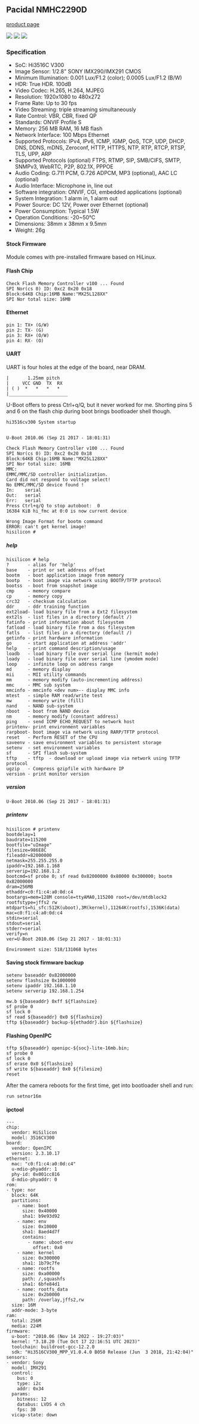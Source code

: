 Pacidal NMHC2290D
-----------------
[product page](http://www.pacidal.com/H.265_IP_camera_module_1080p_Sony_IMX290_NMHC2290D.html)

![](pix/NMHC2290D-front.jpg)
![](pix/NMHC2290D-back.jpg)
![](pix/NMHC2290D-pins.jpg)

### Specification

- SoC: Hi3516C V300
- Image Sensor: 1/2.8" SONY IMX290/IMX291 CMOS
- Minimum Illumination: 0.001 Lux/F1.2 (color); 0.0005 Lux/F1.2 (B/W)
- HDR: True HDR. 100dB
- Video Codec: H.265, H.264, MJPEG
- Resolution: 1920x1080 to 480x272
- Frame Rate: Up to 30 fps
- Video Streaming: triple streaming simultaneously
- Rate Control: VBR, CBR, fixed QP
- Standards: ONVIF Profile S
- Memory: 256 MB RAM, 16 MB flash
- Network Interface: 100 Mbps Ethernet
- Supported Protocols: IPv4, IPv6, ICMP, IGMP, QoS, TCP, UDP, DHCP, DNS, DDNS, mDNS, Zeroconf, HTTP, HTTPS, NTP, RTP, RTCP, RTSP, TLS, UPP, ARP
- Supported Protocols (optional) FTPS, RTMP, SIP, SMB/CIFS, SMTP, SNMPv3, WebRTC, P2P, 802.1X, PPPOE
- Audio Coding: G.711 PCM, G.726 ADPCM, MP3 (optional), AAC LC (optional)
- Audio Interface: Microphone in, line out
- Software integration: ONVIF, CGI, embedded applications (optional)
- System Integration: 1 alarm in, 1 alarm out
- Power Source: DC 12V, Power over Ethernet (optional)
- Power Consumption: Typical 1.5W
- Operation Conditions: -20~50°C
- Dimensions: 38mm x 38mm x 9.5mm
- Weight: 26g

#### Stock Firmware

Module comes with pre-installed firmware based on HiLinux.

#### Flash Chip

```
Check Flash Memory Controller v100 ... Found
SPI Nor(cs 0) ID: 0xc2 0x20 0x18
Block:64KB Chip:16MB Name:"MX25L128XX"
SPI Nor total size: 16MB
```

#### Ethernet

```
pin 1: TX+ (G/W)
pin 2: TX- (G)
pin 3: RX+ (O/W)
pin 4: RX- (O)
```

####  UART

UART is four holes at the edge of the board, near DRAM.

```
|       1.25mm pitch
|     VCC GND  TX  RX
| ( )  *   *   *   *
|______________________
```

U-Boot offers to press Ctrl+q/Q, but it never worked for me.
Shorting pins 5 and 6 on the flash chip during boot brings bootloader shell though.

```
hi3516cv300 System startup


U-Boot 2010.06 (Sep 21 2017 - 18:01:31)

Check Flash Memory Controller v100 ... Found
SPI Nor(cs 0) ID: 0xc2 0x20 0x18
Block:64KB Chip:16MB Name:"MX25L128XX"
SPI Nor total size: 16MB
MMC:
EMMC/MMC/SD controller initialization.
Card did not respond to voltage select!
No EMMC/MMC/SD device found !
In:    serial
Out:   serial
Err:   serial
Press Ctrl+q/Q to stop autoboot:  0
16384 KiB hi_fmc at 0:0 is now current device

Wrong Image Format for bootm command
ERROR: can't get kernel image!
hisilicon #
```

##### help
```
hisilicon # help
?       - alias for 'help'
base    - print or set address offset
bootm   - boot application image from memory
bootp   - boot image via network using BOOTP/TFTP protocol
bootss  - boot from snapshot image
cmp     - memory compare
cp      - memory copy
crc32   - checksum calculation
ddr     - ddr training function
ext2load- load binary file from a Ext2 filesystem
ext2ls  - list files in a directory (default /)
fatinfo - print information about filesystem
fatload - load binary file from a dos filesystem
fatls   - list files in a directory (default /)
getinfo - print hardware information
go      - start application at address 'addr'
help    - print command description/usage
loadb   - load binary file over serial line (kermit mode)
loady   - load binary file over serial line (ymodem mode)
loop    - infinite loop on address range
md      - memory display
mii     - MII utility commands
mm      - memory modify (auto-incrementing address)
mmc     - MMC sub system
mmcinfo - mmcinfo <dev num>-- display MMC info
mtest   - simple RAM read/write test
mw      - memory write (fill)
nand    - NAND sub-system
nboot   - boot from NAND device
nm      - memory modify (constant address)
ping    - send ICMP ECHO_REQUEST to network host
printenv- print environment variables
rarpboot- boot image via network using RARP/TFTP protocol
reset   - Perform RESET of the CPU
saveenv - save environment variables to persistent storage
setenv  - set environment variables
sf      - SPI flash sub-system
tftp    - tftp  - download or upload image via network using TFTP protocol
ugzip   - Compress gzipfile with hardware IP
version - print monitor version
```
##### version
```
U-Boot 2010.06 (Sep 21 2017 - 18:01:31)
```
##### printenv
```
hisilicon # printenv
bootdelay=1
baudrate=115200
bootfile="uImage"
filesize=986E8C
fileaddr=82000000
netmask=255.255.255.0
ipaddr=192.168.1.168
serverip=192.168.1.2
bootcmd=sf probe 0; sf read 0x82000000 0x80000 0x300000; bootm 0x82000000
dram=256MB
ethaddr=c0:f1:c4:a0:0d:c4
bootargs=mem=128M console=ttyAMA0,115200 root=/dev/mtdblock2 rootfstype=jffs2 rw mtdparts=hi_sfc:512K(uboot),3M(kernel),11264K(rootfs),1536K(data) mac=c0:f1:c4:a0:0d:c4
stdin=serial
stdout=serial
stderr=serial
verify=n
ver=U-Boot 2010.06 (Sep 21 2017 - 18:01:31)

Environment size: 518/131068 bytes
```

#### Saving stock firmware backup
```
setenv baseaddr 0x82000000
setenv flashsize 0x1000000
setenv ipaddr 192.168.1.10
setenv serverip 192.168.1.254

mw.b ${baseaddr} 0xff ${flashsize}
sf probe 0
sf lock 0
sf read ${baseaddr} 0x0 ${flashsize}
tftp ${baseaddr} backup-${ethaddr}.bin ${flashsize}
```

#### Flashing OpenIPC
```
tftp ${baseaddr} openipc-${soc}-lite-16mb.bin;
sf probe 0
sf lock 0
sf erase 0x0 ${flashsize}
sf write ${baseaddr} 0x0 ${filesize}
reset
```
After the camera reboots for the first time, get into bootloader shell and run:
```
run setnor16m
```

#### ipctool
```
---
chip:
  vendor: HiSilicon
  model: 3516CV300
board:
  vendor: OpenIPC
  version: 2.3.10.17
ethernet:
  mac: "c0:f1:c4:a0:0d:c4"
  u-mdio-phyaddr: 1
  phy-id: 0x001cc816
  d-mdio-phyaddr: 0
rom:
- type: nor
  block: 64K
  partitions:
    - name: boot
      size: 0x40000
      sha1: b9e93d92
    - name: env
      size: 0x10000
      sha1: 8aed4d7f
      contains:
        - name: uboot-env
          offset: 0x0
    - name: kernel
      size: 0x300000
      sha1: 1b79c7fe
    - name: rootfs
      size: 0xa00000
      path: /,squashfs
      sha1: 6bfe84d1
    - name: rootfs_data
      size: 0x2b0000
      path: /overlay,jffs2,rw
  size: 16M
  addr-mode: 3-byte
ram:
  total: 256M
  media: 224M
firmware:
  u-boot: "2010.06 (Nov 14 2022 - 19:27:03)"
  kernel: "3.18.20 (Tue Oct 17 22:16:51 UTC 2023)"
  toolchain: buildroot-gcc-12.2.0
  sdk: "Hi3516CV300_MPP_V1.0.4.0 B050 Release (Jun  3 2018, 21:42:04)"
sensors:
- vendor: Sony
  model: IMX291
  control:
    bus: 0
    type: i2c
    addr: 0x34
  params:
    bitness: 12
    databus: LVDS 4 ch
    fps: 30
  vicap-state: down
```
